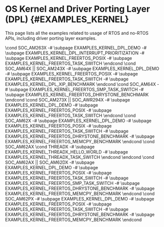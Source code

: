 #  OS Kernel and Driver Porting Layer (DPL) {#EXAMPLES_KERNEL}

This page lists all the examples related to usage of RTOS and no-RTOS APIs,
including driver porting layer examples.

\cond SOC_AM263X
-# \subpage EXAMPLES_KERNEL_DPL_DEMO
-# \subpage EXAMPLES_KERNEL_DPL_INTERRUPT_PRIORITIZATION
-# \subpage EXAMPLES_KERNEL_FREERTOS_POSIX
-# \subpage EXAMPLES_KERNEL_FREERTOS_TASK_SWITCH
\endcond
\cond SOC_AM64X || SOC_AM243X
-# \subpage EXAMPLES_KERNEL_DPL_DEMO
-# \subpage EXAMPLES_KERNEL_FREERTOS_POSIX
-# \subpage EXAMPLES_KERNEL_FREERTOS_TASK_SWITCH
-# \subpage EXAMPLES_KERNEL_DPL_XIP_BENCHMARK
\endcond
\cond SOC_AM64X
-# \subpage EXAMPLES_KERNEL_FREERTOS_SMP_TASK_SWITCH
-# \subpage EXAMPLES_KERNEL_FREERTOS_DHRYSTONE_BENCHMARK
\endcond
\cond SOC_AM273X || SOC_AWR294X
-# \subpage EXAMPLES_KERNEL_DPL_DEMO
-# \subpage EXAMPLES_KERNEL_FREERTOS_POSIX
-# \subpage EXAMPLES_KERNEL_FREERTOS_TASK_SWITCH
\endcond
\cond SOC_AM62X
-# \subpage EXAMPLES_KERNEL_DPL_DEMO
-# \subpage EXAMPLES_KERNEL_FREERTOS_POSIX
-# \subpage EXAMPLES_KERNEL_FREERTOS_TASK_SWITCH
-# \subpage EXAMPLES_KERNEL_FREERTOS_DHRYSTONE_BENCHMARK
-# \subpage EXAMPLES_KERNEL_FREERTOS_MEMCPY_BENCHMARK
\endcond
\cond SOC_AM62AX
\cond THREADX
-# \subpage EXAMPLES_KERNEL_THREADX_HELLO_WORLD
-# \subpage EXAMPLES_KERNEL_THREADX_TASK_SWITCH
\endcond
\endcond
\cond SOC_AM62AX || SOC_AM62DX
-# \subpage EXAMPLES_KERNEL_DPL_DEMO
-# \subpage EXAMPLES_KERNEL_FREERTOS_POSIX
-# \subpage EXAMPLES_KERNEL_FREERTOS_TASK_SWITCH
-# \subpage EXAMPLES_KERNEL_FREERTOS_SMP_TASK_SWITCH
-# \subpage EXAMPLES_KERNEL_FREERTOS_DHRYSTONE_BENCHMARK
-# \subpage EXAMPLES_KERNEL_FREERTOS_MEMCPY_BENCHMARK
\endcond
\cond SOC_AM62PX
-# \subpage EXAMPLES_KERNEL_DPL_DEMO
-# \subpage EXAMPLES_KERNEL_FREERTOS_POSIX
-# \subpage EXAMPLES_KERNEL_FREERTOS_TASK_SWITCH
-# \subpage EXAMPLES_KERNEL_FREERTOS_DHRYSTONE_BENCHMARK
-# \subpage EXAMPLES_KERNEL_FREERTOS_MEMCPY_BENCHMARK
\endcond
